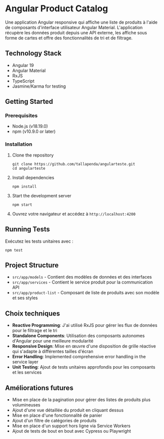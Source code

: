 # Angular Product Catalog

Une application Angular responsive qui affiche une liste de produits à l'aide de composants d'interface utilisateur Angular Material. L'application récupère les données produit depuis une API externe, les affiche sous forme de cartes et offre des fonctionnalités de tri et de filtrage.


## Technology Stack

- Angular 19
- Angular Material
- RxJS
- TypeScript
- Jasmine/Karma for testing

## Getting Started

### Prerequisites

- Node.js (v18.19.0)
- npm (v10.9.0 or later)

### Installation

1. Clone the repository
   ```
   git clone https://github.com/tallapenda/angularteste.git
   cd angularteste
   ```

2. Install dependencies
   ```
   npm install
   ```

3. Start the development server
   ```
   npm start
   ```

4. Ouvrez votre navigateur et accédez à `http://localhost:4200`

## Running Tests

Exécutez les tests unitaires avec :
```
npm test
```

## Project Structure

- `src/app/models` - Contient des modèles de données et des interfaces
- `src/app/services` - Contient le service produit pour la communication API
- `src/app/product-list` - Composant de liste de produits avec son modèle et ses styles

## Choix techniques

- **Reactive Programming**: J'ai utilisé RxJS pour gérer les flux de données pour le filtrage et le tri
- **Standalone Components**: Utilisation des composants autonomes d'Angular pour une meilleure modularité
- **Responsive Design**: Mise en œuvre d'une disposition de grille réactive qui s'adapte à différentes tailles d'écran
- **Error Handling**: Implemented comprehensive error handling in the service layer
- **Unit Testing**: Ajout de tests unitaires approfondis pour les composants et les services

## Améliorations futures

- Mise en place de la pagination pour gérer des listes de produits plus volumineuses
- Ajout d'une vue détaillée du produit en cliquant dessus
- Mise en place d'une fonctionnalité de panier
- Ajout d'un filtre de catégories de produits
- Mise en place d'un support hors ligne via Service Workers
- Ajout de tests de bout en bout avec Cypress ou Playwright